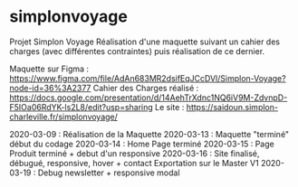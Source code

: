 # simplonvoyage
Projet Simplon Voyage
Réalisation d'une maquette suivant un cahier des charges (avec différentes contraintes) puis réalisation de ce dernier.

Maquette sur Figma : https://www.figma.com/file/AdAn683MR2dsifEqJCcDVl/Simplon-Voyage?node-id=36%3A2377
Cahier des Charges réalisé : https://docs.google.com/presentation/d/14AehTrXdnc1NQ6iV9M-ZdvnpD-F5IOa06RdYK-ls2L8/edit?usp=sharing
Le site : https://saidoun.simplon-charleville.fr/simplonvoyage/

2020-03-09 :    Réalisation de la Maquette
2020-03-13 :    Maquette "terminé" début du codage
2020-03-14 :    Home Page terminé
2020-03-15 :    Page Produit terminé + debut d'un responsive
2020-03-16 :    Site finalisé, débugué, responsive, hover + contact
                Exportation sur le Master V1
2020-03-19 :    Debug newsletter + responsive modal











